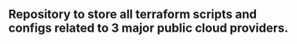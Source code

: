 ## Repository to store all terraform scripts and configs related to 3 major public cloud providers.
